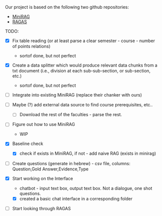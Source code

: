Our project is based on the following two github repositories:
- [MiniRAG](https://github.com/HKUDS/MiniRAG)
- [RAGAS](https://github.com/explodinggradients/ragas)

TODO:
- [x] Fix table reading (or at least parse a clear semester - course - number of points relations)
  - sortof done, but not perfect
- [x] Create a data splitter which would produce relevant data chunks from a txt document (i.e., division at each sub-sub-section, or sub-section, etc.)
  - sortof done, but not perfect
- [ ] Integrate into existing MiniRAG (replace their chanker with ours)
- [ ] Maybe (?) add external data source to find course prerequisites, etc..
  -[ ] Download the rest of the faculties - parse the rest.
- [ ] Figure out how to use MiniRAG
    - WIP
- [x] Baseline check 
  - [x] check if exists in MiniRAG, if not - add naive RAG (exists in minirag)

- [ ] Create questions (generate in hebrew) - csv file, columns: Question,Gold Answer,Evidence,Type
 
- [x] Start working on the Interface
  - chatbot - input text box, output text box. Not a dialogue, one shot questions.
  - [x] created a basic chat interface in a corresponding folder
- [ ] Start looking through RAGAS

